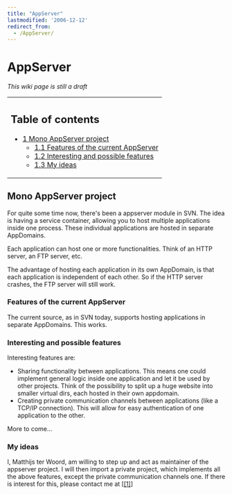 ```yaml
---
title: "AppServer"
lastmodified: '2006-12-12'
redirect_from:
  - /AppServer/
---
```


AppServer
=========

*This wiki page is still a draft*

<table>
<col width="100%" />
<tbody>
<tr class="odd">
<td align="left"><h2>Table of contents</h2>
<ul>
<li><a href="#mono-appserver-project">1 Mono AppServer project</a>
<ul>
<li><a href="#features-of-the-current-appserver">1.1 Features of the current AppServer</a></li>
<li><a href="#interesting-and-possible-features">1.2 Interesting and possible features</a></li>
<li><a href="#my-ideas">1.3 My ideas</a></li>
</ul></li>
</ul></td>
</tr>
</tbody>
</table>

Mono AppServer project
----------------------

For quite some time now, there's been a appserver module in SVN. The idea is having a service container, allowing you to host multiple applications inside one process. These individual applications are hosted in separate AppDomains.

Each application can host one or more functionalities. Think of an HTTP server, an FTP server, etc.

The advantage of hosting each application in its own AppDomain, is that each application is independent of each other. So if the HTTP server crashes, the FTP server will still work.

### Features of the current AppServer

The current source, as in SVN today, supports hosting applications in separate AppDomains. This works.

### Interesting and possible features

Interesting features are:

-   Sharing functionality between applications. This means one could implement general logic inside one application and let it be used by other projects. Think of the possibility to split up a huge website into smaller virtual dirs, each hosted in their own appdomain.
-   Creating private communication channels between applications (like a TCP/IP connection). This will allow for easy authentication of one application to the other.

More to come...

### My ideas

I, Matthijs ter Woord, am willing to step up and act as maintainer of the appserver project. I will then import a private project, which implements all the above features, except the private communication channels one. If there is interest for this, please contact me at [[[1]](mailto:matthijsterwoord@gmail.com)]
